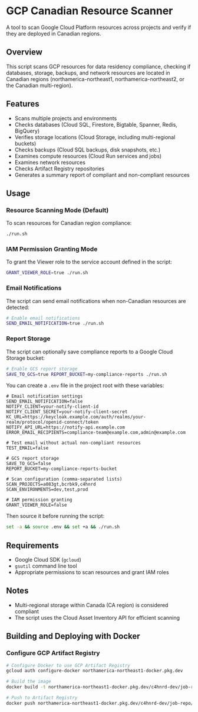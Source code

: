 # GCP Canadian Resource Scanner

A tool to scan Google Cloud Platform resources across projects and verify if they are deployed in Canadian regions.

## Overview

This script scans GCP resources for data residency compliance, checking if databases, storage, backups, and network resources are located in Canadian regions (northamerica-northeast1, northamerica-northeast2, or the Canadian multi-region).

## Features

- Scans multiple projects and environments
- Checks databases (Cloud SQL, Firestore, Bigtable, Spanner, Redis, BigQuery)
- Verifies storage locations (Cloud Storage, including multi-regional buckets)
- Checks backups (Cloud SQL backups, disk snapshots, etc.)
- Examines compute resources (Cloud Run services and jobs)
- Examines network resources
- Checks Artifact Registry repositories
- Generates a summary report of compliant and non-compliant resources

## Usage

### Resource Scanning Mode (Default)

To scan resources for Canadian region compliance:

```bash
./run.sh
```

### IAM Permission Granting Mode

To grant the Viewer role to the service account defined in the script:

```bash
GRANT_VIEWER_ROLE=true ./run.sh
```

### Email Notifications

The script can send email notifications when non-Canadian resources are detected:

```bash
# Enable email notifications
SEND_EMAIL_NOTIFICATION=true ./run.sh
```

### Report Storage

The script can optionally save compliance reports to a Google Cloud Storage bucket:

```bash
# Enable GCS report storage
SAVE_TO_GCS=true REPORT_BUCKET=my-compliance-reports ./run.sh
```

You can create a `.env` file in the project root with these variables:

```
# Email notification settings
SEND_EMAIL_NOTIFICATION=false
NOTIFY_CLIENT=your-notify-client-id
NOTIFY_CLIENT_SECRET=your-notify-client-secret
KC_URL=https://keycloak.example.com/auth/realms/your-realm/protocol/openid-connect/token
NOTIFY_API_URL=https://notify-api.example.com
ERROR_EMAIL_RECIPIENTS=compliance-team@example.com,admin@example.com

# Test email without actual non-compliant resources
TEST_EMAIL=false

# GCS report storage
SAVE_TO_GCS=false
REPORT_BUCKET=my-compliance-reports-bucket

# Scan configuration (comma-separated lists)
SCAN_PROJECTS=a083gt,bcrbk9,c4hnrd
SCAN_ENVIRONMENTS=dev,test,prod

# IAM permission granting
GRANT_VIEWER_ROLE=false
```

Then source it before running the script:
```bash
set -a && source .env && set +a && ./run.sh
```


## Requirements

- Google Cloud SDK (`gcloud`)
- `gsutil` command line tool
- Appropriate permissions to scan resources and grant IAM roles

## Notes

- Multi-regional storage within Canada (CA region) is considered compliant
- The script uses the Cloud Asset Inventory API for efficient scanning

## Building and Deploying with Docker

### Configure GCP Artifact Registry

```bash
# Configure Docker to use GCP Artifact Registry
gcloud auth configure-docker northamerica-northeast1-docker.pkg.dev

# Build the image
docker build -t northamerica-northeast1-docker.pkg.dev/c4hnrd-dev/job-repo/compliance-checker:latest .

# Push to Artifact Registry
docker push northamerica-northeast1-docker.pkg.dev/c4hnrd-dev/job-repo/compliance-checker:latest
```
